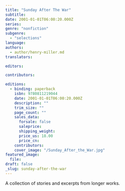 ```yaml
---
title: "Sunday After The War"
subtitle:
date: 2001-01-01T06:00:20.000Z
series:
genre: "nonfiction"
subgenre:
  - "selections"
language:
authors:
  - author/henry-miller.md
translators:

editors:

contributors:

editions:
  - binding: paperback
    isbn: 9780811219044
    date: 2001-01-01T06:00:20.000Z
    description: ""
    trim_size: ""
    page_count: ""
    sales_data:
      forsale: false
      saleprice:
      shipping_weight:
      price_us: 18.00
      price_cn:
    contributors:
    cover_image: "/Sunday_After_the_War.jpg"
featured_image:
  file:
draft: false
_slug: sunday-after-the-war
---
```


A collection of stories and excerpts from longer works.

